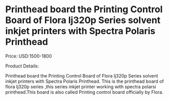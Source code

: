 # Printhead board the Printing Control Board of Flora lj320p Series solvent inkjet printers with Spectra Polaris Printhead

Price: USD:1500-1800

Product Details:

Printhead board the Printing Control Board of Flora lj320p Series solvent inkjet printers with Spectra Polaris Printhead.
This is the printhead board of flora lj320p series ,this series inkjet printer working with spectra polarsi printhead.This board is also called Printing control board officially by Flora.